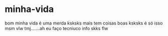 # minha-vida

bom minha vida é uma merda ksksks mais tem coisas boas ksksks é só isso msm vlw tmj.......ah eu faço tecniuco info skks flw
